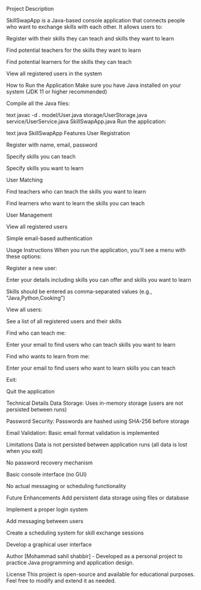 Project Description


SkillSwapApp is a Java-based console application that connects people who want to exchange skills with each other. It allows users to:

Register with their skills they can teach and skills they want to learn

Find potential teachers for the skills they want to learn

Find potential learners for the skills they can teach

View all registered users in the system

How to Run the Application
Make sure you have Java installed on your system (JDK 11 or higher recommended)

Compile all the Java files:

text
javac -d . model/User.java storage/UserStorage.java service/UserService.java SkillSwapApp.java
Run the application:

text
java SkillSwapApp
Features
User Registration

Register with name, email, password

Specify skills you can teach

Specify skills you want to learn

User Matching

Find teachers who can teach the skills you want to learn

Find learners who want to learn the skills you can teach

User Management

View all registered users

Simple email-based authentication

Usage Instructions
When you run the application, you'll see a menu with these options:

Register a new user:

Enter your details including skills you can offer and skills you want to learn

Skills should be entered as comma-separated values (e.g., "Java,Python,Cooking")

View all users:

See a list of all registered users and their skills

Find who can teach me:

Enter your email to find users who can teach skills you want to learn

Find who wants to learn from me:

Enter your email to find users who want to learn skills you can teach

Exit:

Quit the application

Technical Details
Data Storage: Uses in-memory storage (users are not persisted between runs)

Password Security: Passwords are hashed using SHA-256 before storage

Email Validation: Basic email format validation is implemented

Limitations
Data is not persisted between application runs (all data is lost when you exit)

No password recovery mechanism

Basic console interface (no GUI)

No actual messaging or scheduling functionality

Future Enhancements
Add persistent data storage using files or database

Implement a proper login system

Add messaging between users

Create a scheduling system for skill exchange sessions

Develop a graphical user interface

Author
[Mohammad sahil shabbir] - Developed as a personal project to practice Java programming and application design.

License
This project is open-source and available for educational purposes. Feel free to modify and extend it as needed.
